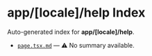 # app/[locale]/help Index

Auto-generated index for **app/[locale]/help**.

- [`page.tsx.md`](./page.tsx.md) — ⚠️ No summary available.
